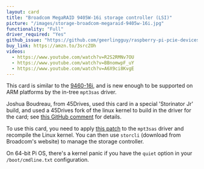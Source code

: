 ```yaml
---
layout: card
title: "Broadcom MegaRAID 9405W-16i storage controller (LSI)"
picture: "/images/storage-broadcom-megaraid-9405w-16i.jpg"
functionality: "Full"
driver_required: "Yes"
github_issue: "https://github.com/geerlingguy/raspberry-pi-pcie-devices/issues/196"
buy_link: https://amzn.to/3srcZOh
videos:
  - https://www.youtube.com/watch?v=R2S2RMNv7OU
  - https://www.youtube.com/watch?v=BBnomwpF_uY
  - https://www.youtube.com/watch?v=A6X9ci8KvgE
---
```

This card is similar to the [9460-16i](https://github.com/geerlingguy/raspberry-pi-pcie-devices/issues/72), and is new enough to be supported on ARM platforms by the in-tree `mpt3sas` driver.

Joshua Boudreau, from 45Drives, used this card in a special 'Storinator Jr' build, and used a 45Drives fork of the linux kernel to build in the driver for the card; see [this GitHub comment](https://github.com/geerlingguy/raspberry-pi-pcie-devices/issues/196#issuecomment-904656864) for details.

To use this card, you need to apply [this patch](https://github.com/geerlingguy/linux/pull/4) to the `mpt3sas` driver and recompile the Linux kernel. You can then use `storcli` (download from Broadcom's website) to manage the storage controller.

On 64-bit Pi OS, there's a kernel panic if you have the `quiet` option in your `/boot/cmdline.txt` configuration.
